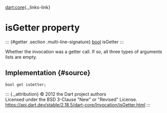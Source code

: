[dart:core](../../dart-core/dart-core-library){._links-link}

isGetter property
=================

::: {#getter .section .multi-line-signature}
[bool](../bool-class) isGetter
:::

Whether the invocation was a getter call. If so, all three types of
arguments lists are empty.

Implementation {#source}
--------------

``` {.language-dart data-language="dart"}
bool get isGetter;
```

::: {._attribution}
© 2012 the Dart project authors\
Licensed under the BSD 3-Clause \"New\" or \"Revised\" License.\
<https://api.dart.dev/stable/2.18.5/dart-core/Invocation/isGetter.html>
:::
